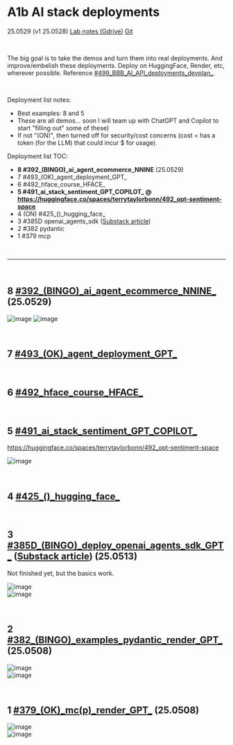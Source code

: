 # A1b AI stack deployments

25.0529 (v1 25.0528) [Lab notes (Gdrive)](https://drive.google.com/drive/folders/1-Adawag9uA8_bq-hDF-nOuPYaRLz1eEO) [Git](https://github.com/terrytaylorbonn?tab=repositories)

<br/>

The big goal is to take the demos and turn them into real deployments. And improve/embelish these deployments. Deploy on HuggingFace, Render, etc, wherever possible.  Reference [#499_BBB_AI_API_deployments_devplan_](https://drive.google.com/drive/folders/1-Adawag9uA8_bq-hDF-nOuPYaRLz1eEO). 

<br/>

Deployment list notes:
- Best examples: 8 and 5 
- These are all demos... soon I will team up with ChatGPT and Copilot to start "filling out" some of these)
- If not "(ON)", then turned off for security/cost concerns (cost =  has a token (for the LLM) that could incur $ for usage).

Deployment list TOC:
- **8 #392_(BINGO)_ai_agent_ecommerce_NNINE** (25.0529)
- 7 #493_(OK)\_agent_deployment_GPT_
- 6 #492_hface_course_HFACE_
- **5 #491_ai_stack_sentiment_GPT_COPILOT_ @ https://huggingface.co/spaces/terrytaylorbonn/492_opt-sentiment-space**
- 4 (ON) #425_()\_hugging_face_
- 3 #385D openai_agents_sdk ([Substack article](https://ziptieai.substack.com/p/ai-agent-deployment-demos))
- 2 #382 pydantic
- 1 #379 mcp 

<br/>



---------------------

<br/>

## 8 [#392_(BINGO)\_ai_agent_ecommerce_NNINE_](https://drive.google.com/drive/folders/1-Adawag9uA8_bq-hDF-nOuPYaRLz1eEO) (25.0529)
![image](https://github.com/user-attachments/assets/54f4b621-0a95-4305-8574-93a4bb2cdd06)
![image](https://github.com/user-attachments/assets/3317464e-75ba-48b5-b1b9-cb8fe16edee4)

<br/>

## 7 [#493_(OK)\_agent_deployment_GPT_](https://drive.google.com/drive/folders/1-Adawag9uA8_bq-hDF-nOuPYaRLz1eEO)

<br/>

## 6 [#492_hface_course_HFACE_](https://drive.google.com/drive/folders/1-Adawag9uA8_bq-hDF-nOuPYaRLz1eEO)

<br/>

## 5 [#491_ai_stack_sentiment_GPT_COPILOT_](https://drive.google.com/drive/folders/1-Adawag9uA8_bq-hDF-nOuPYaRLz1eEO)

https://huggingface.co/spaces/terrytaylorbonn/492_opt-sentiment-space 
 
  
![image](https://github.com/user-attachments/assets/25a8e0b5-51e3-4c9b-ba11-b6abe3556e05)


<br/>

## 4 [#425_()\_hugging_face_](https://drive.google.com/drive/folders/1-Adawag9uA8_bq-hDF-nOuPYaRLz1eEO)


<br/>

## 3 [#385D_(BINGO)\_deploy_openai_agents_sdk_GPT_](https://drive.google.com/drive/folders/1-Adawag9uA8_bq-hDF-nOuPYaRLz1eEO) ([Substack article](https://ziptieai.substack.com/p/ai-agent-deployment-demos)) (25.0513)
Not finished yet, but the basics work. 

   ![image](https://github.com/user-attachments/assets/92647ea5-ae98-4df4-bcdc-5b33f14beeb4) <br/>
   ![image](https://github.com/user-attachments/assets/72f74c73-f9eb-42d2-9988-1ca70fae58db)

<br/>

## 2 [#382_(BINGO)\_examples_pydantic_render_GPT_](https://drive.google.com/drive/folders/1-Adawag9uA8_bq-hDF-nOuPYaRLz1eEO) (25.0508)
   ![image](https://github.com/user-attachments/assets/0e47732d-94df-49ff-a14d-c02e975b9cfc) <br/>
   ![image](https://github.com/user-attachments/assets/dc346c10-706a-470e-8256-6f442f2f9a0e)

<br/>
 
## 1 [#379_(OK)\_mc(p)\_render_GPT_](https://drive.google.com/drive/folders/1-Adawag9uA8_bq-hDF-nOuPYaRLz1eEO) (25.0508)
   ![image](https://github.com/user-attachments/assets/94a55685-dcc7-4e48-a689-2589605f589f) <br/>
   ![image](https://github.com/user-attachments/assets/6a969cb5-d27c-44fe-b28e-74fc8032d56c)